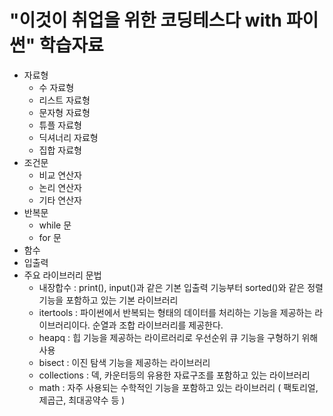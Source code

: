 # "이것이 취업을 위한 코딩테스다 with 파이썬" 학습자료
- 자료형
  - 수 자료형
  - 리스트 자료형
  - 문자형 자료형
  - 튜플 자료형
  - 딕셔너리 자료형
  - 집합 자료형
- 조건문
  - 비교 연산자
  - 논리 연산자
  - 기타 연산자
- 반복문
  - while 문
  - for 문
- 함수
- 입출력
- 주요 라이브러리 문법
  - 내장합수 : print(), input()과 같은 기본 입출력 기능부터 sorted()와 같은 정렬 기능을 포함하고 있는 기본 라이브러리
  - itertools : 파이썬에서 반복되는 형태의 데이터를 처리하는 기능을 제공하는 라이브러리이다. 순열과 조합 라이브러리를 제공한다.
  - heapq : 힙 기능을 제공하는 라이르러리로 우선순위 큐 기능을 구형하기 위해 사용
  - bisect : 이진 탐색 기능을 제공하는 라이브러리
  - collections : 덱, 카운터등의 유용한 자료구조를 포함하고 있는 라이브러리
  - math : 자주 사용되는 수학적인 기능을 포함하고 있는 라이브러리 ( 팩토리얼, 제곱근, 최대공약수 등 )
